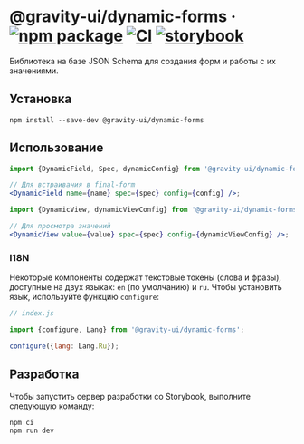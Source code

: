 # @gravity-ui/dynamic-forms &middot; [![npm package](https://img.shields.io/npm/v/@gravity-ui/dynamic-forms)](https://www.npmjs.com/package/@gravity-ui/dynamic-forms) [![CI](https://img.shields.io/github/actions/workflow/status/gravity-ui/dynamic-forms/.github/workflows/ci.yml?label=CI&logo=github)](https://github.com/gravity-ui/dynamic-forms/actions/workflows/ci.yml?query=branch:main) [![storybook](https://img.shields.io/badge/Storybook-deployed-ff4685)](https://preview.gravity-ui.com/dynamic-forms/)

Библиотека на базе JSON Schema для создания форм и работы с их значениями.

## Установка

```shell
npm install --save-dev @gravity-ui/dynamic-forms
```

## Использование

```jsx
import {DynamicField, Spec, dynamicConfig} from '@gravity-ui/dynamic-forms';

// Для встраивания в final-form
<DynamicField name={name} spec={spec} config={config} />;

import {DynamicView, dynamicViewConfig} from '@gravity-ui/dynamic-forms';

// Для просмотра значений
<DynamicView value={value} spec={spec} config={dynamicViewConfig} />;
```

### I18N

Некоторые компоненты содержат текстовые токены (слова и фразы), доступные на двух языках: `en` (по умолчанию) и `ru`. Чтобы установить язык, используйте функцию `configure`:

```js
// index.js

import {configure, Lang} from '@gravity-ui/dynamic-forms';

configure({lang: Lang.Ru});
```

## Разработка

Чтобы запустить сервер разработки со Storybook, выполните следующую команду:

```shell
npm ci
npm run dev
```